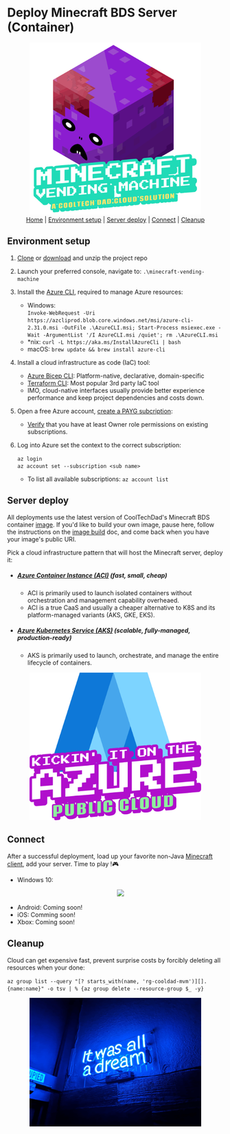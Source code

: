 # Deploy Minecraft BDS Server (Container)
<p align="center">
  <img src="../images/mvm_logo.gif" width="400"></br>
  <a href="../README.md">Home</a> |
  <a href="#environment-setup">Environment setup</a> |
  <a href="#server-deploy">Server deploy</a> |
  <a href="#connect">Connect</a> |
  <a href="#cleanup">Cleanup</a>
</p>

## Environment setup
1. [Clone](https://github.com/cool-tech-dad/minecraft-vending-machine) or [download](https://github.com/cool-tech-dad/minecraft-vending-machine/archive/refs/heads/main.zip) and unzip the project repo
2. Launch your preferred console, navigate to: `.\minecraft-vending-machine` 
3. Install the [Azure CLI](https://docs.microsoft.com/en-us/cli/azure/install-azure-cli), required to manage Azure resources:
    * Windows:\
      `Invoke-WebRequest -Uri https://azcliprod.blob.core.windows.net/msi/azure-cli-2.31.0.msi -OutFile .\AzureCLI.msi; Start-Process msiexec.exe -Wait -ArgumentList '/I AzureCLI.msi /quiet'; rm .\AzureCLI.msi`
    * *nix: `curl -L https://aka.ms/InstallAzureCli | bash` 
    * macOS: `brew update && brew install azure-cli`
4. Install a cloud infrastructure as code (IaC) tool:
    * [Azure Bicep CLI](https://docs.microsoft.com/en-us/azure/azure-resource-manager/bicep/install#azure-cli): Platform-native, declarative, domain-specific 
    * [Terraform CLI](https://learn.hashicorp.com/tutorials/terraform/install-cli?in=terraform/azure-get-started): Most popular 3rd party IaC tool
    * IMO, cloud-native interfaces usually provide better experience performance and keep project dependencies and costs down.
5. Open a free Azure account, [create a PAYG subcription](https://azure.microsoft.com/en-us/free/):
    * [Verify](https://docs.microsoft.com/en-us/azure/role-based-access-control/check-access) that you have at least Owner role permissions on existing subscriptions.
6. Log into Azure set the context to the correct subscription:

    `az login`\
    `az account set --subscription <sub name>`
    * To list all available subscriptions: `az account list`

## Server deploy
All deployments use the latest version of CoolTechDad's Minecraft BDS container [image](https://hub.docker.com/r/cooltechdad/minecraft-bds/tags). If you'd like to build your own image, pause here, follow the instructions on the <a href="./image.md">image build</a> doc, and come back when you have your image's public URI.

Pick a cloud infrastructure pattern that will host the Minecraft server, deploy it:

  * ##### <a href="./caas/aci.md">Azure Container Instance (ACI)</a> (fast, small, cheap)
    * ACI is primarily used to launch isolated containers without orchestration and management capability overheaed. 
    * ACI is a true CaaS and usually a cheaper alternative to K8S and its platform-managed variants (AKS, GKE, EKS).
  * ##### <a href="./k8s/aks.md">Azure Kubernetes Service (AKS)</a>  (scalable, fully-managed, production-ready)
    * AKS is primarily used to launch, orchestrate, and manage the entire lifecycle of containers. 
  
  <p align="center">
    <img src="../images/mvm_azure_logo.png" width="400"></br>
  </p>

## Connect
After a successful deployment, load up your favorite non-Java [Minecraft client](https://www.minecraft.net/en-us/get-minecraft#), add your server. Time to play !:video_game:
  
  * Windows 10: 
    <p align="center">
      <img src="../images/mvm_connect_w10.gif" width="700">
    </p>
  * Android: Coming soon!
  * iOS: Comming soon!
  * Xbox: Coming soon!


## Cleanup
Cloud can get expensive fast, prevent surprise costs by forcibly deleting all resources when your done: 

`az group list --query "[? starts_with(name, 'rg-cooldad-mvm')][].{name:name}" -o tsv | % {az group delete --resource-group $_ -y}`
<p align="center">
  <img src="../images/it_was_all_a_dream.png" width=400>
</p>